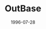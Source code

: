 ---
mission_id: outbase
slug: "out-base"
editorsChoice:
title: "OutBase"
authors: 
    - "Ole Thomasen"
date: 1996-07-28
filename: "outbase.zip"
description: "Kyle has landed on OutSpace station; he's there to recover the Death Star plans."
cover: "outbase.png"
levelReplaced:	SECBASE
difficulty: no
bm:	no
fme: no
wax: no
three_do: no
voc: no
gmd: no
vue: no
lfd: no
base: "New level from scratch" 
editors: "Unknown"

---